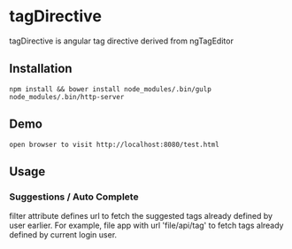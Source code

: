 # tagDirective
tagDirective is angular tag directive derived from ngTagEditor

## Installation
`
  npm install && bower install
  node_modules/.bin/gulp
  node_modules/.bin/http-server
`

## Demo
`
  open browser to visit http://localhost:8080/test.html
`

## Usage
<tag-editor filter='file/api/tag' placeholder='Tag e.g. Team, Confidential, ...'></tag-editor>

### Suggestions / Auto Complete
filter attribute defines url to fetch the suggested tags already defined by user earlier. For example,
file app with url 'file/api/tag' to fetch tags already defined by current login user. 